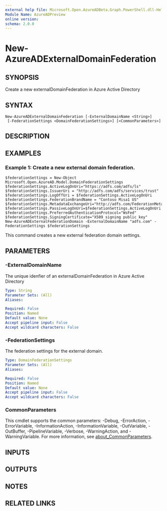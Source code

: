 ```yaml
---
external help file: Microsoft.Open.AzureADBeta.Graph.PowerShell.dll-Help.xml
Module Name: AzureADPreview
online version:
schema: 2.0.0
---
```


# New-AzureADExternalDomainFederation

## SYNOPSIS
Create a new externalDomainFederation in Azure Active Directory

## SYNTAX

```
New-AzureADExternalDomainFederation [-ExternalDomainName <String>]
 [-FederationSettings <DomainFederationSettings>] [<CommonParameters>]
```

## DESCRIPTION

## EXAMPLES

### Example 1: Create a new external domain federation.
```
$federationSettings = New-Object Microsoft.Open.AzureAD.Model.DomainFederationSettings
$federationSettings.ActiveLogOnUri="https://adfs.com/adfs/ls"
$federationSettings.IssuerUri = "http://adfs.com/adfs/services/trust"
$federationSettings.LogOffUri = $federationSettings.ActiveLogOnUri
$federationSettings.FederationBrandName = "Contoso Misa1 US"
$federationSettings.MetadataExchangeUri="http://adfs.com/FederationMetadata.xml"
$federationSettings.PassiveLogOnUri=$federationSettings.ActiveLogOnUri
$federationSettings.PreferredAuthenticationProtocol="WsFed"
$federationSettings.SigningCertificate="X509 signing public key"
New-AzureADExternalFederationDomain -ExternalDomainName "adfs.com" -FederationSettings $federationSettings
```

This command creates a new external federation domain settings.

## PARAMETERS

### -ExternalDomainName
The unique idenfier of an externalDomainFederation in Azure Active Directory

```yaml
Type: String
Parameter Sets: (All)
Aliases:

Required: False
Position: Named
Default value: None
Accept pipeline input: False
Accept wildcard characters: False
```

### -FederationSettings
The federation settings for the external domain.

```yaml
Type: DomainFederationSettings
Parameter Sets: (All)
Aliases:

Required: False
Position: Named
Default value: None
Accept pipeline input: False
Accept wildcard characters: False
```

### CommonParameters
This cmdlet supports the common parameters: -Debug, -ErrorAction, -ErrorVariable, -InformationAction, -InformationVariable, -OutVariable, -OutBuffer, -PipelineVariable, -Verbose, -WarningAction, and -WarningVariable. For more information, see [about_CommonParameters](http://go.microsoft.com/fwlink/?LinkID=113216).

## INPUTS

## OUTPUTS

## NOTES

## RELATED LINKS

